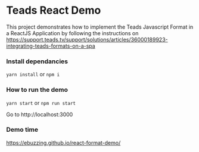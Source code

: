 # Teads React Demo

This project  demonstrates how to implement the Teads Javascript Format in a ReactJS Application by following the instructions on https://support.teads.tv/support/solutions/articles/36000189923-integrating-teads-formats-on-a-spa

### Install dependancies
```yarn install``` 
or 
```npm i```

### How to run the demo 
```yarn start```
or
```npm run start```

Go to http://localhost:3000

### Demo time 
https://ebuzzing.github.io/react-format-demo/
